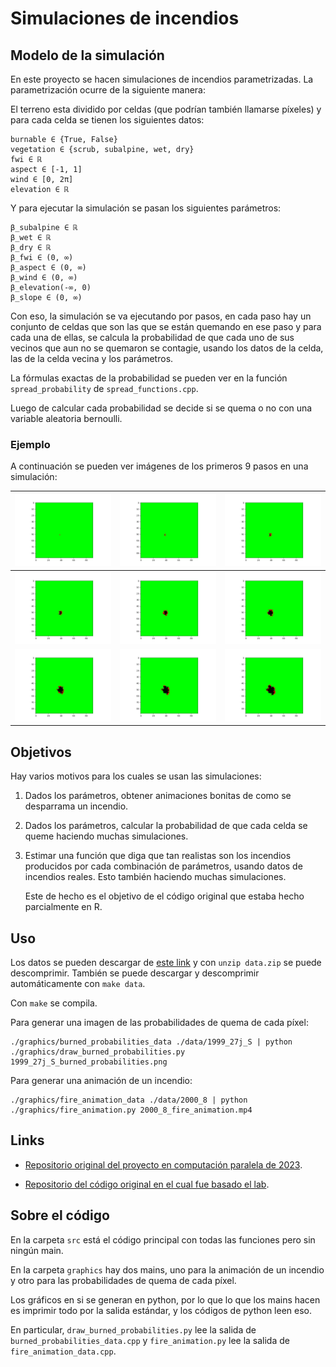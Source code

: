 # Simulaciones de incendios

## Modelo de la simulación

   En este proyecto se hacen simulaciones de incendios parametrizadas. La parametrización ocurre de la siguiente manera:

   El terreno esta dividido por celdas (que podrían también llamarse píxeles) y para cada celda se tienen los siguientes datos:

```
burnable ∈ {True, False}
vegetation ∈ {scrub, subalpine, wet, dry}
fwi ∈ ℝ
aspect ∈ [-1, 1]
wind ∈ [0, 2π]
elevation ∈ ℝ
```

   Y para ejecutar la simulación se pasan los siguientes parámetros:

```
β_subalpine ∈ ℝ
β_wet ∈ ℝ
β_dry ∈ ℝ
β_fwi ∈ (0, ∞)
β_aspect ∈ (0, ∞)
β_wind ∈ (0, ∞)
β_elevation(-∞, 0)
β_slope ∈ (0, ∞)
```

   Con eso, la simulación se va ejecutando por pasos, en cada paso hay un conjunto de celdas que son las que se están quemando en ese paso y para cada una de ellas, se calcula la probabilidad de que cada uno de sus vecinos que aun no se quemaron se contagie, usando los datos de la celda, las de la celda vecina y los parámetros.

   La fórmulas exactas de la probabilidad se pueden ver en la función `spread_probability` de `spread_functions.cpp`.

   Luego de calcular cada probabilidad se decide si se quema o no con una variable aleatoria bernoulli.

### Ejemplo

   A continuación se pueden ver imágenes de los primeros 9 pasos en una simulación:

| ![frame0.png](./imgs/frame0.png) | ![frame1.png](./imgs/frame1.png) | ![frame2.png](./imgs/frame2.png) |
| -------------------------------- | -------------------------------- | -------------------------------- |
| ![frame3.png](./imgs/frame3.png) | ![frame4.png](./imgs/frame4.png) | ![frame5.png](./imgs/frame5.png) |
| ![frame6.png](./imgs/frame6.png) | ![frame7.png](./imgs/frame7.png) | ![frame8.png](./imgs/frame8.png) |

## Objetivos

   Hay varios motivos para los cuales se usan las simulaciones:

1) Dados los parámetros, obtener animaciones bonitas de como se desparrama un incendio.

2) Dados los parámetros, calcular la probabilidad de que cada celda se queme haciendo muchas simulaciones.

3) Estimar una función que diga que tan realistas son los incendios producidos por cada combinación de parámetros, usando datos de incendios reales. Esto también haciendo muchas simulaciones.
   
   Este de hecho es el objetivo de el código original que estaba hecho parcialmente en R.

## Uso

Los datos se pueden descargar de [este link](https://cs.famaf.unc.edu.ar/~nicolasw/data.zip) y con `unzip data.zip` se puede descomprimir. También se puede descargar y descomprimir automáticamente con `make data`.

Con `make` se compila.

Para generar una imagen de las probabilidades de quema de cada píxel:

```shell
./graphics/burned_probabilities_data ./data/1999_27j_S | python ./graphics/draw_burned_probabilities.py 1999_27j_S_burned_probabilities.png
```

Para generar una animación de un incendio:

```shell
./graphics/fire_animation_data ./data/2000_8 | python ./graphics/fire_animation.py 2000_8_fire_animation.mp4
```

## Links

- [Repositorio original del proyecto en computación paralela de 2023](https://github.com/IvanRenison/fire_spread_cp2023).

- [Repositorio del código original en el cual fue basado el lab](https://github.com/barberaivan/fire_spread).

## Sobre el código

En la carpeta `src` está el código principal con todas las funciones pero sin ningún main.

En la carpeta `graphics` hay dos mains, uno para la animación de un incendio y otro para las probabilidades de quema de cada píxel.

Los gráficos en si se generan en python, por lo que lo que los mains hacen es imprimir todo por la salida estándar, y los códigos de python leen eso.

En particular, `draw_burned_probabilities.py` lee la salida de `burned_probabilities_data.cpp` y `fire_animation.py` lee la salida de `fire_animation_data.cpp`.

